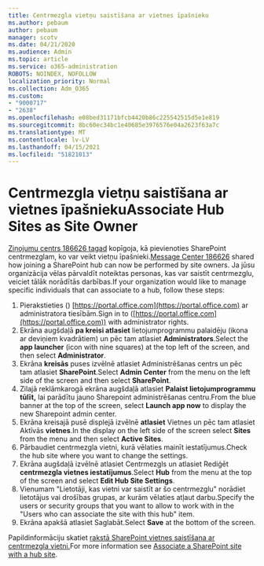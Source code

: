 ```yaml
---
title: Centrmezgla vietņu saistīšana ar vietnes īpašnieku
ms.author: pebaum
author: pebaum
manager: scotv
ms.date: 04/21/2020
ms.audience: Admin
ms.topic: article
ms.service: o365-administration
ROBOTS: NOINDEX, NOFOLLOW
localization_priority: Normal
ms.collection: Adm_O365
ms.custom:
- "9000717"
- "2638"
ms.openlocfilehash: e08bed31171bfcb4420b86c225542515d5e1e819
ms.sourcegitcommit: 8bc60ec34bc1e40685e3976576e04a2623f63a7c
ms.translationtype: MT
ms.contentlocale: lv-LV
ms.lasthandoff: 04/15/2021
ms.locfileid: "51821013"
---
```

# <a name="associate-hub-sites-as-site-owner"></a><span data-ttu-id="e0b78-102">Centrmezgla vietņu saistīšana ar vietnes īpašnieku</span><span class="sxs-lookup"><span data-stu-id="e0b78-102">Associate Hub Sites as Site Owner</span></span>

<span data-ttu-id="e0b78-103">[Ziņojumu centrs 186626 tagad](https://admin.microsoft.com/Adminportal/Home?source=applauncher#/MessageCenter?id=MC186626) kopīgoja, kā pievienoties SharePoint centrmezglam, ko var veikt vietņu īpašnieki.</span><span class="sxs-lookup"><span data-stu-id="e0b78-103">[Message Center 186626](https://admin.microsoft.com/Adminportal/Home?source=applauncher#/MessageCenter?id=MC186626) shared how joining a SharePoint hub can now be performed by site owners.</span></span> <span data-ttu-id="e0b78-104">Ja jūsu organizācija vēlas pārvaldīt noteiktas personas, kas var saistīt centrmezglu, veiciet tālāk norādītās darbības.</span><span class="sxs-lookup"><span data-stu-id="e0b78-104">If your organization would like to manage specific individuals that can associate to a hub, follow these steps:</span></span> 

1. <span data-ttu-id="e0b78-105">Pierakstieties () [https://portal.office.com](https://portal.office.com) ar administratora tiesībām.</span><span class="sxs-lookup"><span data-stu-id="e0b78-105">Sign in to ([https://portal.office.com](https://portal.office.com)) with administrator rights.</span></span>
2. <span data-ttu-id="e0b78-106">Ekrāna augšdaļā **pa kreisi atlasiet** lietojumprogrammu palaidēju (ikona ar deviņiem kvadrātiem) un pēc tam atlasiet **Administrators**.</span><span class="sxs-lookup"><span data-stu-id="e0b78-106">Select the **app launcher** (icon with nine squares) at the top left of the screen, and then select **Administrator**.</span></span>
3. <span data-ttu-id="e0b78-107">Ekrāna **kreisās** puses izvēlnē atlasiet Administrēšanas centrs un pēc tam atlasiet **SharePoint**.</span><span class="sxs-lookup"><span data-stu-id="e0b78-107">Select **Admin Center** from the menu on the left side of the screen and then select **SharePoint**.</span></span>
4. <span data-ttu-id="e0b78-108">Zilajā reklāmkarogā ekrāna augšdaļā atlasiet **Palaist lietojumprogrammu tūlīt,** lai parādītu jauno Sharepoint administrēšanas centru.</span><span class="sxs-lookup"><span data-stu-id="e0b78-108">From the blue banner at the top of the screen, select **Launch app now** to display the new Sharepoint admin center.</span></span>
5. <span data-ttu-id="e0b78-109">Ekrāna kreisajā pusē displejā izvēlnē **atlasiet** Vietnes un pēc tam atlasiet Aktīvās **vietnes**.</span><span class="sxs-lookup"><span data-stu-id="e0b78-109">In the display on the left side of the screen select **Sites** from the menu and then select **Active Sites**.</span></span>
6. <span data-ttu-id="e0b78-110">Pārbaudiet centrmezgla vietni, kurā vēlaties mainīt iestatījumus.</span><span class="sxs-lookup"><span data-stu-id="e0b78-110">Check the hub site where you want to change the settings.</span></span>
7. <span data-ttu-id="e0b78-111">Ekrāna  augšdaļā izvēlnē atlasiet Centrmezgls un atlasiet Rediģēt **centrmezgla vietnes iestatījumus**.</span><span class="sxs-lookup"><span data-stu-id="e0b78-111">Select **Hub** from the menu at the top of the screen and select **Edit Hub Site Settings**.</span></span>
8. <span data-ttu-id="e0b78-112">Vienumam "Lietotāji, kas vietni var saistīt ar šo centrmezglu" norādiet lietotājus vai drošības grupas, ar kurām vēlaties atļaut darbu.</span><span class="sxs-lookup"><span data-stu-id="e0b78-112">Specify the users or security groups that you want to allow to work with in the "Users who can associate the site with this hub" item.</span></span>
9. <span data-ttu-id="e0b78-113">Ekrāna  apakšā atlasiet Saglabāt.</span><span class="sxs-lookup"><span data-stu-id="e0b78-113">Select **Save** at the bottom of the screen.</span></span>

<span data-ttu-id="e0b78-114">Papildinformāciju skatiet [rakstā SharePoint vietnes saistīšana ar centrmezgla vietni.](https://support.office.com/article/associate-a-sharepoint-site-with-a-hub-site-ae0009fd-af04-4d3d-917d-88edb43efc05)</span><span class="sxs-lookup"><span data-stu-id="e0b78-114">For more information see [Associate a SharePoint site with a hub site](https://support.office.com/article/associate-a-sharepoint-site-with-a-hub-site-ae0009fd-af04-4d3d-917d-88edb43efc05).</span></span> 
